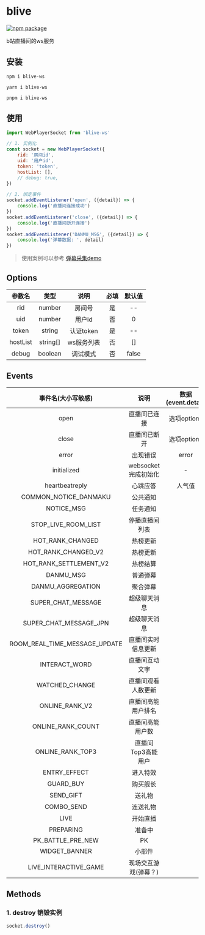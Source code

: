 # blive

<p align="left">
<a href="https://npmjs.com/package/blive-ws"><img src="https://img.shields.io/npm/v/blive-ws.svg" alt="npm package"></a>
</p>

b站直播间的ws服务

## 安装

```shell
npm i blive-ws
```

```shell
yarn i blive-ws
```

```shell
pnpm i blive-ws
```

## 使用

```js
import WebPlayerSocket from 'blive-ws'

// 1. 实例化
const socket = new WebPlayerSocket({
    rid: '房间id',
    uid: '用户id',
    token: 'token',
    hostList: [],
    // debug: true,
})

// 2. 绑定事件
socket.addEventListener('open', ({detail}) => {
    console.log('直播间连接成功')
})
socket.addEventListener('close', ({detail}) => {
    console.log('直播间断开连接')
})
socket.addEventListener('DANMU_MSG', ({detail}) => {
    console.log('弹幕数据: ', detail)
})
```

> 使用案例可以参考 [弹幕采集demo](https://github.com/champkeh/danmaku.bilibili/blob/master/apps/demo/app.js)


## Options

| 参数名 |   类型   | 说明  | 必填  | 默认值 |
|:---:|:------:|:---:|:---:|:---:|
| rid | number | 房间号 |  是  | --  |
| uid | number | 用户id | 否 |  0  |
| token | string | 认证token | 是 | --  |
| hostList | string[] | ws服务列表 | 否 | [] |
| debug | boolean | 调试模式 | 否 | false |

## Events

|          事件名(大小写敏感)           |       说明       | 数据(event.detail) |
|:-----------------------------:|:--------------:|:----------------:|
|             open              |     直播间已连接     |    选项options     |
|             close             |     直播间已断开     |    选项options     |
|             error             |      出现错误      |      error       |
|          initialized          | websocket完成初始化 |        -         |
|        heartbeatreply         |      心跳应答      |       人气值        |
|     COMMON_NOTICE_DANMAKU     |      公共通知      |                  |
|          NOTICE_MSG           |      任务通知      |                  |
|      STOP_LIVE_ROOM_LIST      |    停播直播间列表     |                  |
|       HOT_RANK_CHANGED        |      热榜更新      |                  |
|      HOT_RANK_CHANGED_V2      |      热榜更新      |                  |
|    HOT_RANK_SETTLEMENT_V2     |      热榜结算      |                  |
|           DANMU_MSG           |      普通弹幕      |                  |
|       DANMU_AGGREGATION       |      聚合弹幕      |                  |
|      SUPER_CHAT_MESSAGE       |     超级聊天消息     |                  |
|    SUPER_CHAT_MESSAGE_JPN     |     超级聊天消息     |                  |
| ROOM_REAL_TIME_MESSAGE_UPDATE |   直播间实时信息更新    |                  |
|         INTERACT_WORD         |    直播间互动文字     |                  |
|        WATCHED_CHANGE         |   直播间观看人数更新    |                  |
|        ONLINE_RANK_V2         |   直播间高能用户排名    |                  |
|       ONLINE_RANK_COUNT       |    直播间高能用户数    |                  |
|       ONLINE_RANK_TOP3        |  直播间Top3高能用户   |                  |
|         ENTRY_EFFECT          |      进入特效      |                  |
|           GUARD_BUY           |      购买舰长      |                  |
|           SEND_GIFT           |      送礼物       |                  |
|          COMBO_SEND           |      连送礼物      |                  |
|             LIVE              |      开始直播      |                  |
|           PREPARING           |      准备中       |                  |
|       PK_BATTLE_PRE_NEW       |       PK       |                  |
|         WIDGET_BANNER         |   小部件          |                  |
|     LIVE_INTERACTIVE_GAME     |  现场交互游戏(弹幕？)   |                  |

## Methods

### 1. destroy 销毁实例
```js
socket.destroy()
```
